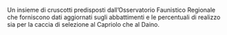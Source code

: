 Un insieme di cruscotti predisposti dall’Osservatorio Faunistico Regionale che forniscono dati aggiornati sugli abbattimenti e le percentuali di realizzo sia per la caccia di selezione al Capriolo che al Daino.
